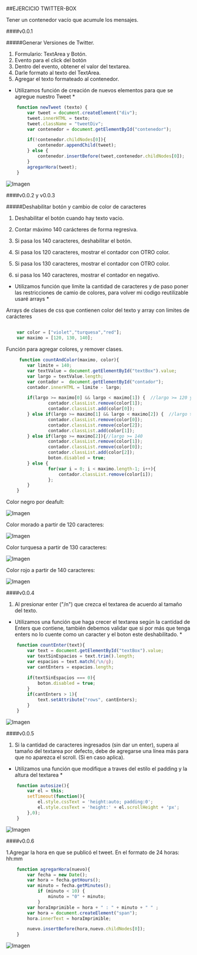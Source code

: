 ##EJERCICIO TWITTER-BOX

Tener un contenedor vacío que acumule los mensajes.

####v0.0.1

#####Generar Versiones de Twitter.

1. Formulario: TextArea y Botón.
2. Evento para el click del botón 
3. Dentro del evento, obtener el valor del textarea.
4. Darle formato al texto del TextArea.
5. Agregar el texto formateado al contenedor.

* Utilizamos función de creación de nuevos elementos para que se agregue nuestro Tweet *

```javascript
  	function newTweet (texto) {
        var tweet = document.createElement("div");
        tweet.innerHTML = texto;
        tweet.className = "tweetDiv";
        var contenedor = document.getElementById("contenedor");

        if(!contenedor.childNodes[0]){
            contenedor.appendChild(tweet);
        } else {
            contenedor.insertBefore(tweet,contenedor.childNodes[0]);
        }
        agregarHora(tweet);
	}
```
![Imagen](http://4.1m.yt/rupm60j.png "Imagen")

####v0.0.2 y v0.0.3

#####Deshabilitar botón y cambio de color de caracteres

1. Deshabilitar el botón cuando hay texto vacio.
2. Contar máximo 140 carácteres de forma regresiva.

1. Si pasa los 140 caracteres, deshabilitar el botón. 
2. Si pasa los 120 caracteres, mostrar el contador con OTRO color.
3. Si pasa los 130 caracteres, mostrar el contador con OTRO color. 
4. si pasa los 140 caracteres, mostrar el contador en negativo.

* Utilizamos función que limite la cantidad de caracteres y de paso poner las restricciones de camio de colores, para volver mi codigo reutilizable usaré arrays *

Arrays de clases de css que contienen color del texto y array con limites de carácteres

```javascript
  	
    var color = ["violet","turquesa","red"];
    var maximo = [120, 130, 140];
```

Función para agregar colores, y remover clases.

```javascript
  	 function countAndColor(maximo, color){
        var limite = 140;
        var textValue = document.getElementById("textBox").value;
        var largo = textValue.length;
        var contador =  document.getElementById("contador");
        contador.innerHTML = limite - largo;

        if(largo >= maximo[0] && largo < maximo[1]) {  //largo >= 120 y largo < 130
                contador.classList.remove(color[1]);
                contador.classList.add(color[0]);
        } else if(largo >= maximo[1] && largo < maximo[2]) {  //largo >= 130 y largo < 140
                contador.classList.remove(color[0]);
                contador.classList.remove(color[2]);
                contador.classList.add(color[1]);	
        } else if(largo >= maximo[2]){//largo >= 140
                contador.classList.remove(color[1]);
                contador.classList.remove(color[0]);
                contador.classList.add(color[2]);
                boton.disabled = true;
        } else {
                for(var i = 0; i < maximo.length-1; i++){
                    contador.classList.remove(color[i]);		
                };
        }     
    } 
```

Color negro por deafult:

![Imagen](http://1.1m.yt/lAGlrtW.png "Imagen")

Color morado a partir de 120 caracteres:

![Imagen](http://2.1m.yt/eD48TcS.png "Imagen")

Color turquesa a partir de 130 caracteres:

![Imagen](http://1.1m.yt/fWLW0ql.png "Imagen")

Color rojo a partir de 140 caracteres:

![Imagen](http://1.1m.yt/mOWQZDJ.png "Imagen")

####v0.0.4

1. Al presionar enter ("/n") que crezca el textarea de acuerdo al tamaño del texto.

* Utilizamos una función que haga crecer el textarea según la cantidad de Enters que contiene, también debemos validar que si por más que tenga enters  no lo cuente como un caracter y el boton este deshabilitado. *

```javascript
  	function countEnter(text){
        var text = document.getElementById("textBox").value;
        var textSinEspacios = text.trim().length;
        var espacios = text.match(/\n/g);
        var cantEnters = espacios.length;
        
        if(textSinEspacios === 0){
            boton.disabled = true; 
        }
        if(cantEnters > 1){
            text.setAttribute("rows", cantEnters);
        }
    }
```

![Imagen](http://3.1m.yt/KS4ktKI.png "Imagen")

####v0.0.5

1. Si la cantidad de caracteres ingresados (sin dar un enter), supera al tamaño del textarea por defecto, debe de agregarse una línea más para que no aparezca el scroll. (Si en caso aplica).

* Utilizamos una función que modifique a traves del estilo el padding y la altura del textarea *

```javascript
  	function autosize(){
        var el = this;
        setTimeout(function(){
            el.style.cssText = 'height:auto; padding:0';
            el.style.cssText = 'height:' + el.scrollHeight + 'px';
        },0);
    }
```

![Imagen](http://4.1m.yt/9txHPUf.png "Imagen")

####v0.0.6

1.Agregar la hora en que se publicó el tweet. En el formato de 24 horas: hh:mm

```javascript
  	function agregarHora(nuevo){
        var fecha = new Date();
        var hora = fecha.getHours();
        var minuto = fecha.getMinutes();
            if (minuto < 10) {
                minuto = "0" + minuto;
            }
        var horaImprimible = hora + " : " + minuto + " " ;
        var hora = document.createElement("span");
        hora.innerText = horaImprimible;

        nuevo.insertBefore(hora,nuevo.childNodes[0]); 
    }
```

![Imagen](http://2.1m.yt/u9RgD1.png "Imagen")


